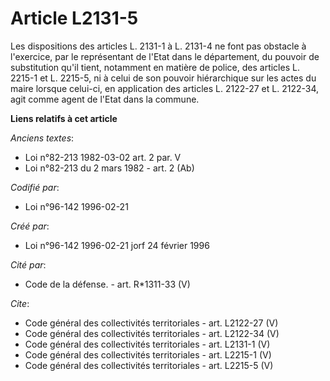 # Article L2131-5

Les dispositions des articles L. 2131-1 à L. 2131-4 ne font pas obstacle à l'exercice, par le représentant de l'Etat dans le
département, du pouvoir de substitution qu'il tient, notamment en matière de police, des articles L. 2215-1 et L. 2215-5, ni
à celui de son pouvoir hiérarchique sur les actes du maire lorsque celui-ci, en application des articles L. 2122-27 et L.
2122-34, agit comme agent de l'Etat dans la commune.

**Liens relatifs à cet article**

_Anciens textes_:

  - Loi n°82-213 1982-03-02 art. 2 par. V
  - Loi n°82-213 du 2 mars 1982 - art. 2 (Ab)

_Codifié par_:

  - Loi n°96-142 1996-02-21

_Créé par_:

  - Loi n°96-142 1996-02-21 jorf 24 février 1996

_Cité par_:

  - Code de la défense. - art. R*1311-33 (V)

_Cite_:

  - Code général des collectivités territoriales - art. L2122-27 (V)
  - Code général des collectivités territoriales - art. L2122-34 (V)
  - Code général des collectivités territoriales - art. L2131-1 (V)
  - Code général des collectivités territoriales - art. L2215-1 (V)
  - Code général des collectivités territoriales - art. L2215-5 (V)
